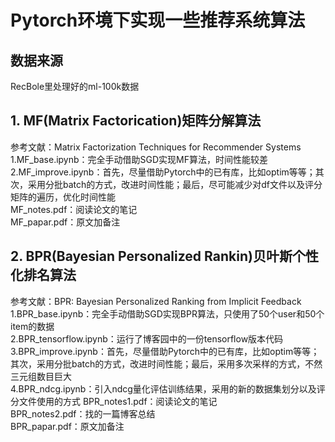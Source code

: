 # Pytorch环境下实现一些推荐系统算法

## 数据来源
RecBole里处理好的ml-100k数据

## 1. MF(Matrix Factorication)矩阵分解算法
参考文献：Matrix Factorization Techniques for Recommender Systems  
1.MF_base.ipynb：完全手动借助SGD实现MF算法，时间性能较差  
2.MF_improve.ipynb：首先，尽量借助Pytorch中的已有库，比如optim等等；其次，采用分批batch的方式，改进时间性能；最后，尽可能减少对df文件以及评分矩阵的遍历，优化时间性能  
MF_notes.pdf：阅读论文的笔记  
MF_papar.pdf：原文加备注  

## 2. BPR(Bayesian Personalized Rankin)贝叶斯个性化排名算法
参考文献：BPR: Bayesian Personalized Ranking from Implicit Feedback  
1.BPR_base.ipynb：完全手动借助SGD实现BPR算法，只使用了50个user和50个item的数据  
2.BPR_tensorflow.ipynb：运行了博客园中的一份tensorflow版本代码  
3.BPR_improve.ipynb：首先，尽量借助Pytorch中的已有库，比如optim等等；其次，采用分批batch的方式，改进时间性能；最后，采用多次采样的方式，不然三元组数目巨大  
4.BPR_ndcg.ipynb：引入ndcg量化评估训练结果，采用的新的数据集划分以及评分文件使用的方式
BPR_notes1.pdf：阅读论文的笔记  
BPR_notes2.pdf：找的一篇博客总结  
BPR_papar.pdf：原文加备注
